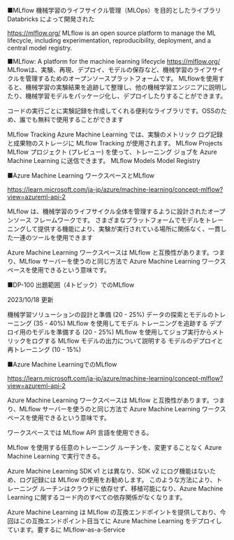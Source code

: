 ■MLflow
機械学習のライフサイクル管理（MLOps）を目的としたライブラリ
Databricks によって開発された

https://mlflow.org/
MLflow is an open source platform to manage the ML lifecycle, including experimentation, reproducibility, deployment, and a central model registry.


■MLflow: A platform for the machine learning lifecycle
https://mlflow.org/
MLflowは、実験、再現、デプロイ、モデルの保存など、機械学習のライフサイクルを管理するためのオープンソースプラットフォームです。 MLflowを使用すると、機械学習の実験結果を追跡して整理し、他の機械学習エンジニアに説明したり、機械学習モデルをパッケージ化し、デプロイしたりすることができます。

コードの実行ごとに実験記録を作成してくれる便利なライブラリです。OSSのため、誰でも無料で使用することができます

MLflow Tracking
	Azure Machine Learning では、実験のメトリック ログ記録と成果物のストレージに MLflow Tracking が使用されます。
MLflow Projects
	MLflow プロジェクト (プレビュー) を使って、トレーニング ジョブを Azure Machine Learning に送信できます。
MLflow Models
Model Registry

■Azure Machine Learning ワークスペースとMLflow

https://learn.microsoft.com/ja-jp/azure/machine-learning/concept-mlflow?view=azureml-api-2

MLflow は、機械学習のライフサイクル全体を管理するように設計されたオープンソース フレームワークです。 さまざまなプラットフォームでモデルをトレーニングして提供する機能により、実験が実行されている場所に関係なく、一貫した一連のツールを使用できます

Azure Machine Learning ワークスペースは MLflow と互換性があります。つまり、MLflow サーバーを使うのと同じ方法で Azure Machine Learning ワークスペースを使用できるという意味です。



■DP-100 出題範囲（4トピック）でのMLflow

2023/10/18 更新

機械学習ソリューションの設計と準備 (20 - 25%)
データの探索とモデルのトレーニング (35 - 40%)
	MLflow を使用してモデル トレーニングを追跡する
デプロイ用のモデルを準備する (20 - 25%)
	MLflow を使用してジョブ実行からメトリックをログする
	MLflow モデルの出力について説明する
モデルのデプロイと再トレーニング (10 - 15%)



■Azure Machine LearningでのMLflow

https://learn.microsoft.com/ja-jp/azure/machine-learning/concept-mlflow?view=azureml-api-2

Azure Machine Learning ワークスペースは MLflow と互換性があります。つまり、MLflow サーバーを使うのと同じ方法で Azure Machine Learning ワークスペースを使用できるという意味です。

ワークスペースでは MLflow API 言語を使用できる。

MLflow を使用する任意のトレーニング ルーチンを、変更することなく Azure Machine Learning で実行できる。

Azure Machine Learning SDK v1 とは異なり、SDK v2 にログ機能はないため、ログ記録には MLflow の使用をお勧めします。 このような方法により、トレーニング ルーチンはクラウドに依存せず、移植可能になり、Azure Machine Learning に関するコード内のすべての依存関係がなくなります。

Azure Machine Learning は MLflow の互換エンドポイントを提供しており、今回はこの互換エンドポイント目当てに Azure Machine Learning をデプロイしています。要するに MLflow-as-a-Service 

